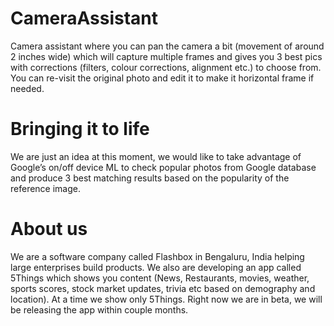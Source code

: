 # CameraAssistant

Camera assistant where you can pan the camera a bit (movement of around 2 inches wide) which will capture multiple frames and gives you 3 best pics with corrections (filters, colour corrections, alignment etc.) to choose from. You can re-visit the original photo and edit it to make it horizontal frame if needed.

# Bringing it to life

We are just an idea at this moment, we would like to take advantage of Google’s on/off device ML to check popular photos from Google database and produce 3 best matching results based on the popularity of the reference image.


# About us

We are a software company called Flashbox in Bengaluru, India helping large enterprises build products. We also are developing an app called 5Things which shows you content (News, Restaurants, movies, weather, sports scores, stock market updates, trivia etc based on demography and location). At a time we show only 5Things. Right now we are in beta, we will be releasing the app within couple months.
